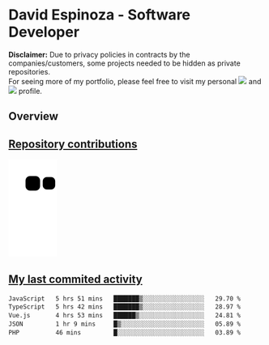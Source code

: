 # David Espinoza - Software Developer
<div id="links">
  <p>
    <strong>Disclaimer:</strong> Due to privacy policies in contracts by the companies/customers, some projects needed to be hidden as private repositories. <br />
For seeing more of my portfolio, please feel free to visit my personal <a href="https://davidespinoza.dev" target="_blank"><img src="https://img.shields.io/badge/website-000000?style=for-the-badge&logo=About.me&logoColor=white" target="_blank"></a> and <a href="https://www.linkedin.com/in/despinozap" target="_blank"><img src="https://img.shields.io/badge/LinkedIn-0077B5?style=for-the-badge&logo=linkedin&logoColor=white" target="_blank"></a> profile.
  </p>
</div>

## Overview

<div id="stats">
  <a href="https://github.com/despinozap">
  <!--
    <img height="180em" style="margin: 0em 10em;" src="https://github-readme-stats.vercel.app/api?username=despinozap&show_icons=true&include_all_commits=true&count_private=true&theme=default"/>
    <img height="180em" style="margin: 0em 10em;" src="https://github-readme-stats.vercel.app/api/top-langs/?username=despinozap&layout=compact&langs_count=7&theme=default"/>
  -->
</div>
 
## Repository contributions
<div id="snake"> 

  ![Snake animation](https://github.com/despinozap/despinozap/blob/output/github-contribution-grid-snake.svg)
</div>

## My last commited activity
<!--START_SECTION:waka-->

```txt
JavaScript   5 hrs 51 mins   ███████▒░░░░░░░░░░░░░░░░░   29.70 %
TypeScript   5 hrs 42 mins   ███████▒░░░░░░░░░░░░░░░░░   28.97 %
Vue.js       4 hrs 53 mins   ██████▒░░░░░░░░░░░░░░░░░░   24.81 %
JSON         1 hr 9 mins     █▒░░░░░░░░░░░░░░░░░░░░░░░   05.89 %
PHP          46 mins         █░░░░░░░░░░░░░░░░░░░░░░░░   03.89 %
```

<!--END_SECTION:waka-->
